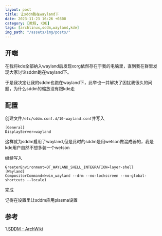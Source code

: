 ```yaml
---
layout: post
title: 让sddm跑在wayland下
date: 2023-11-23 16:26 +0800
category: [教程, KDE]
tags: [archlinux,sddm,wayland,kde]
img_path: "/assets/img/posts/"
---
```


## 开端

在我将kde全部纳入wayland后发现xorg依然存在于我的电脑里，直到我在群里发现大家讨论sddm跑在wayland下。

于是我决定让我的sddm也跑在wayland下，此举也一并解决了困扰我很久的问题，为什么sddm的缩放没有跟kde走

## 配置

创建文件`/etc/sddm.conf.d/10-wayland.conf`并写入

```text
[General]
DisplayServer=wayland
```

这样就为sddm启用了wayland,但是此时的sddm是用wetson做混成器的，我是kde用户自然不想多装一个wetson

继续写入

```text
GreeterEnvironment=QT_WAYLAND_SHELL_INTEGRATION=layer-shell
[Wayland]
CompositorCommand=kwin_wayland --drm --no-lockscreen --no-global-shortcuts --locale1
```

完成

记得在设置里让sddm应用plasma设置

## 参考

1.[SDDM - ArchWiki](https://wiki.archlinux.org/title/SDDM#KDE_/_KWin)
